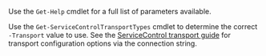 Use the `Get-Help` cmdlet for a full list of parameters available.

Use the `Get-ServiceControlTransportTypes` cmdlet to determine the correct `-Transport` value to use. See the [ServiceControl transport guide](/servicecontrol/transports.md) for transport configuration options via the connection string.